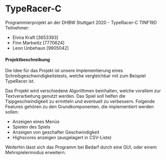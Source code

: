 # TypeRacer-C
Programmierprojekt an der DHBW Stuttgart 2020 - 
TypeRacer-C
TINF19D Teilnehmer: 

- Elvira Kraft [3653393]
- Finn Markwitz [7770624]
- Leon Unbehaun [9905042]

#### Projektbeschreibung

Die Idee für das Projekt ist unsere Implementierung eines Schreibgeschwindigkeitstests, welche vergleichbar mit zum Beispiel TypeRacer ist. 

Das Projekt wird verschiedene Algorithmen beinhalten, welche vorallem zur Textverarbeitung genutzt werden. Das Spiel soll helfen die Tippgeschwindigkeit zu ermitteln und eventuell zu verbessern. Folgende Features gehören zu den Grundkomponenten, die implementiert werden sollen:

- Anzeigen eines Menüs
- Spielen des Spiels
- Anzeigen von geschafter Geschwindigkeit
- Highscores anzeigen (ausgelagert in CSV-Liste)


Weiterhin lässt sich das Programm bei Bedarf durch eine GUI, oder einem Mehrspielermodus erweitern. 
